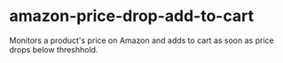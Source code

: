 amazon-price-drop-add-to-cart
=============================

Monitors a product's price on Amazon and adds to cart as soon as price drops below threshhold.